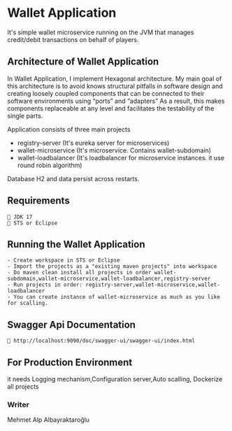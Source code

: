 
# Wallet Application

It's simple wallet microservice running on the JVM that manages credit/debit
transactions on behalf of players.

## Architecture of Wallet Application

In Wallet Application, I implement Hexagonal architecture. My main goal of this architecture is to avoid knows structural pitfalls in software design and creating loosely coupled components that can be connected to their software environments using “ports” and “adapters”  As a result, this makes components replaceable at any level and facilitates the testability of the single parts.

Application consists of three main projects

* registry-server (It's eureka server for microservices)
* wallet-microservice (It's microservice. Contains wallet-subdomain)
* wallet-loadbalancer (It's loadbalancer for microservice instances. it use round robin algorithm)

Database H2 and data persist across restarts.

## Requirements

    🔸 JDK 17   
    🔸 STS or Eclipse

## Running the Wallet Application
    - Create workspace in STS or Eclipse
    - Import the projects as a "existing maven projects" into workspace 
    - Do maven clean install all projects in order wallet-subdomain,wallet-microservice,wallet-loadbalancer,registry-server 
    - Run projects in order: registry-server,wallet-microservice,wallet-loadbalancer
    - You can create instance of wallet-microservice as much as you like for scalling.

 ## Swagger Api Documentation

    🔸 http://localhost:9090/doc/swagger-ui/swagger-ui/index.html


## For Production Environment

it needs Logging mechanism,Configuration server,Auto scalling, Dockerize all projects

### Writer

Mehmet Alp Albayraktaroğlu
